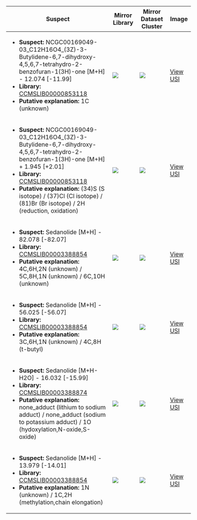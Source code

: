Suspect | Mirror Library | Mirror Dataset Cluster | Image
--- | --- | --- | ---
<ul><li><b>Suspect:</b> NCGC00169049-03_C12H16O4_(3Z)-3-Butylidene-6,7-dihydroxy-4,5,6,7-tetrahydro-2-benzofuran-1(3H)-one [M+H] -  12.074 [-11.99]</li><li><b>Library:</b> [CCMSLIB00000853118](https://gnps.ucsd.edu/ProteoSAFe/gnpslibraryspectrum.jsp?SpectrumID=CCMSLIB00000853118)</li><li><b>Putative explanation:</b> 1C (unknown)</li></ul> | ![](https://metabolomics-usi.ucsd.edu/svg/mirror?usi1=mzspec:MSV000080554:G12_GG12_01_8196.mzML:scan:705&usi2=mzspec:GNPSLIBRARY:CCMSLIB00000853118&mz_min=50&mz_max=500) | ![](https://metabolomics-usi.ucsd.edu/svg/mirror?usi1=mzspec:MSV000080554:G12_GG12_01_8196.mzML:scan:705&usi2=mzspec:MSV000084314:MSV000080554.mgf:scan:26375&mz_min=50&mz_max=500) | [View USI](https://metabolomics-usi.ucsd.edu/svg/?usi=mzspec:MSV000080554:G12_GG12_01_8196.mzML:scan:705&mz_min=50&mz_max=500)
<ul><li><b>Suspect:</b> NCGC00169049-03_C12H16O4_(3Z)-3-Butylidene-6,7-dihydroxy-4,5,6,7-tetrahydro-2-benzofuran-1(3H)-one [M+H] +   1.945 [+2.01]</li><li><b>Library:</b> [CCMSLIB00000853118](https://gnps.ucsd.edu/ProteoSAFe/gnpslibraryspectrum.jsp?SpectrumID=CCMSLIB00000853118)</li><li><b>Putative explanation:</b> (34)S (S isotope) / (37)Cl (Cl isotope) / (81)Br (Br isotope) / 2H (reduction, oxidation)</li></ul> | ![](https://metabolomics-usi.ucsd.edu/svg/mirror?usi1=mzspec:MSV000080554:E10_RE10_01_7971.mzML:scan:736&usi2=mzspec:GNPSLIBRARY:CCMSLIB00000853118&mz_min=50&mz_max=500) | ![](https://metabolomics-usi.ucsd.edu/svg/mirror?usi1=mzspec:MSV000080554:E10_RE10_01_7971.mzML:scan:736&usi2=mzspec:MSV000084314:MSV000080554.mgf:scan:26375&mz_min=50&mz_max=500) | [View USI](https://metabolomics-usi.ucsd.edu/svg/?usi=mzspec:MSV000080554:E10_RE10_01_7971.mzML:scan:736&mz_min=50&mz_max=500)
<ul><li><b>Suspect:</b> Sedanolide [M+H] -  82.078 [-82.07]</li><li><b>Library:</b> [CCMSLIB00003388854](https://gnps.ucsd.edu/ProteoSAFe/gnpslibraryspectrum.jsp?SpectrumID=CCMSLIB00003388854)</li><li><b>Putative explanation:</b> 4C,6H,2N (unknown) / 5C,8H,1N (unknown) / 6C,10H (unknown)</li></ul> | ![](https://metabolomics-usi.ucsd.edu/svg/mirror?usi1=mzspec:MSV000083559:11713.1.F.1E.mzML:scan:1655&usi2=mzspec:GNPSLIBRARY:CCMSLIB00003388854&mz_min=50&mz_max=500) | ![](https://metabolomics-usi.ucsd.edu/svg/mirror?usi1=mzspec:MSV000083559:11713.1.F.1E.mzML:scan:1655&usi2=mzspec:MSV000084314:MSV000083559.mgf:scan:1008&mz_min=50&mz_max=500) | [View USI](https://metabolomics-usi.ucsd.edu/svg/?usi=mzspec:MSV000083559:11713.1.F.1E.mzML:scan:1655&mz_min=50&mz_max=500)
<ul><li><b>Suspect:</b> Sedanolide [M+H] -  56.025 [-56.07]</li><li><b>Library:</b> [CCMSLIB00003388854](https://gnps.ucsd.edu/ProteoSAFe/gnpslibraryspectrum.jsp?SpectrumID=CCMSLIB00003388854)</li><li><b>Putative explanation:</b> 3C,6H,1N (unknown) / 4C,8H (t-butyl)</li></ul> | ![](https://metabolomics-usi.ucsd.edu/svg/mirror?usi1=mzspec:MSV000083559:11713.2.O.2D.mzML:scan:1260&usi2=mzspec:GNPSLIBRARY:CCMSLIB00003388854&mz_min=50&mz_max=500) | ![](https://metabolomics-usi.ucsd.edu/svg/mirror?usi1=mzspec:MSV000083559:11713.2.O.2D.mzML:scan:1260&usi2=mzspec:MSV000084314:MSV000083559.mgf:scan:1008&mz_min=50&mz_max=500) | [View USI](https://metabolomics-usi.ucsd.edu/svg/?usi=mzspec:MSV000083559:11713.2.O.2D.mzML:scan:1260&mz_min=50&mz_max=500)
<ul><li><b>Suspect:</b> Sedanolide [M+H-H2O] -  16.032 [-15.99]</li><li><b>Library:</b> [CCMSLIB00003388874](https://gnps.ucsd.edu/ProteoSAFe/gnpslibraryspectrum.jsp?SpectrumID=CCMSLIB00003388874)</li><li><b>Putative explanation:</b> none_adduct (lithium to sodium adduct) / none_adduct (sodium to potassium adduct) / 1O (hydoxylation,N-oxide,S-oxide)</li></ul> | ![](https://metabolomics-usi.ucsd.edu/svg/mirror?usi1=mzspec:MSV000082157:3_54.mzML:scan:2684&usi2=mzspec:GNPSLIBRARY:CCMSLIB00003388874&mz_min=50&mz_max=500) | ![](https://metabolomics-usi.ucsd.edu/svg/mirror?usi1=mzspec:MSV000082157:3_54.mzML:scan:2684&usi2=mzspec:MSV000084314:MSV000082157.mgf:scan:1506&mz_min=50&mz_max=500) | [View USI](https://metabolomics-usi.ucsd.edu/svg/?usi=mzspec:MSV000082157:3_54.mzML:scan:2684&mz_min=50&mz_max=500)
<ul><li><b>Suspect:</b> Sedanolide [M+H] -  13.979 [-14.01]</li><li><b>Library:</b> [CCMSLIB00003388854](https://gnps.ucsd.edu/ProteoSAFe/gnpslibraryspectrum.jsp?SpectrumID=CCMSLIB00003388854)</li><li><b>Putative explanation:</b> 1N (unknown) / 1C,2H (methylation,chain elongation)</li></ul> | ![](https://metabolomics-usi.ucsd.edu/svg/mirror?usi1=mzspec:MSV000083559:11713.18.O.18F.mzML:scan:1200&usi2=mzspec:GNPSLIBRARY:CCMSLIB00003388854&mz_min=50&mz_max=500) | ![](https://metabolomics-usi.ucsd.edu/svg/mirror?usi1=mzspec:MSV000083559:11713.18.O.18F.mzML:scan:1200&usi2=mzspec:MSV000084314:MSV000083559.mgf:scan:1008&mz_min=50&mz_max=500) | [View USI](https://metabolomics-usi.ucsd.edu/svg/?usi=mzspec:MSV000083559:11713.18.O.18F.mzML:scan:1200&mz_min=50&mz_max=500)